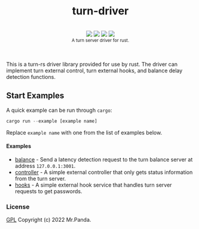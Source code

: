 <!--lint disable no-literal-urls-->
<div align="center">
  <h1>turn-driver</h1>
</div>
<br/>
<div align="center">
  <img src="https://img.shields.io/github/actions/workflow/status/mycrl/turn-rs/tests.yml?branch=main"/>
  <img src="https://img.shields.io/github/license/mycrl/turn-rs"/>
  <img src="https://img.shields.io/github/issues/mycrl/turn-rs"/>
  <img src="https://img.shields.io/github/stars/mycrl/turn-rs"/>
</div>
<div align="center">
  <sup>A turn server driver for rust.</sup>
</div>
</br>
</br>

This is a turn-rs driver library provided for use by rust. The driver can implement turn external control, turn external hooks, and balance delay detection functions.


## Start Examples

A quick example can be run through `cargo`:

```rust
cargo run --example [example name]
```

Replace `example name` with one from the list of examples below.


#### Examples

* [balance](./examples/balance.rs) - Send a latency detection request to the turn balance server at address `127.0.0.1:3001`.  
* [controller](./examples/controller.rs) - A simple external controller that only gets status information from the turn server.
* [hooks](./examples/hooks.rs) - A simple external hook service that handles turn server requests to get passwords.


### License
[GPL](../LICENSE) Copyright (c) 2022 Mr.Panda.
